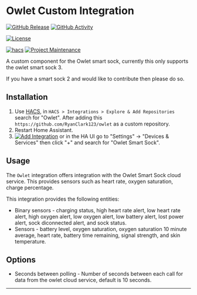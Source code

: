 # Owlet Custom Integration

[![GitHub Release][releases-shield]][releases]
[![GitHub Activity][commits-shield]][commits]

[![License][license-shield]][license]

[![hacs][hacsbadge]][hacs]
[![Project Maintenance][maintenance-shield]][user_profile]

A custom component for the Owlet smart sock, currently this only supports the owlet smart sock 3.

If you have a smart sock 2 and would like to contribute then please do so.

## Installation

1. Use [HACS](https://hacs.xyz/docs/setup/download), in `HACS > Integrations > Explore & Add Repositories` search for "Owlet". After adding this `https://github.com/RyanClark123/owlet` as a custom repository.
2. Restart Home Assistant.
3. [![Add Integration][add-integration-badge]][add-integration] or in the HA UI go to "Settings" -> "Devices & Services" then click "+" and search for "Owlet Smart Sock".


<!---->

## Usage

The `Owlet` integration offers integration with the Owlet Smart Sock cloud service. This provides sensors such as heart rate, oxygen saturation, charge percentage.

This integration provides the following entities:

- Binary sensors - charging status, high heart rate alert, low heart rate alert, high oxygen alert, low oxygen alert, low battery alert, lost power alert, sock diconnected alert, and sock status.
- Sensors - battery level, oxygen saturation, oxygen saturation 10 minute average, heart rate, battery time remaining, signal strength, and skin temperature.

## Options

- Seconds between polling - Number of seconds between each call for data from the owlet cloud service, default is 10 seconds.

---

[commits-shield]: https://img.shields.io/github/commit-activity/w/RyanClark123/owlet?style=for-the-badge
[commits]: https://github.com/RyanClark123/owlet/commits/main
[hacs]: https://github.com/hacs/integration
[hacsbadge]: https://img.shields.io/badge/HACS-Custom-orange.svg?style=for-the-badge
[license]: LICENSE
[license-shield]: https://img.shields.io/github/license/RyanClark123/owlet.svg?style=for-the-badge
[maintenance-shield]: https://img.shields.io/badge/maintainer-Ryan%20Clark%20%40RyanClark123-blue.svg?style=for-the-badge
[releases-shield]: https://img.shields.io/github/release/RyanClark123/owlet.svg?style=for-the-badge
[releases]: https://github.com/RyanClark123/owlet/releases
[user_profile]: https://github.com/RyanClark123
[add-integration]: https://my.home-assistant.io/redirect/config_flow_start?domain=owlet
[add-integration-badge]: https://my.home-assistant.io/badges/config_flow_start.svg